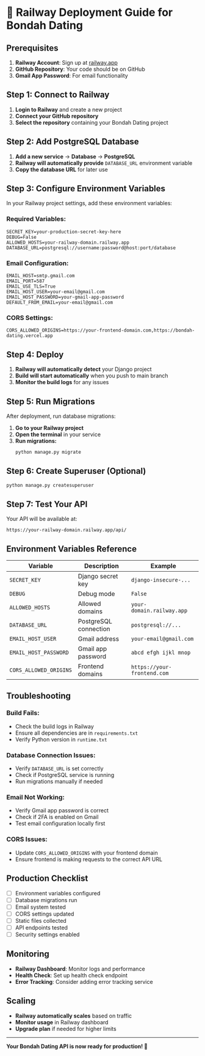 # 🚀 Railway Deployment Guide for Bondah Dating

## Prerequisites

1. **Railway Account**: Sign up at [railway.app](https://railway.app)
2. **GitHub Repository**: Your code should be on GitHub
3. **Gmail App Password**: For email functionality

## Step 1: Connect to Railway

1. **Login to Railway** and create a new project
2. **Connect your GitHub repository**
3. **Select the repository** containing your Bondah Dating project

## Step 2: Add PostgreSQL Database

1. **Add a new service** → **Database** → **PostgreSQL**
2. **Railway will automatically provide** `DATABASE_URL` environment variable
3. **Copy the database URL** for later use

## Step 3: Configure Environment Variables

In your Railway project settings, add these environment variables:

### **Required Variables:**
```
SECRET_KEY=your-production-secret-key-here
DEBUG=False
ALLOWED_HOSTS=your-railway-domain.railway.app
DATABASE_URL=postgresql://username:password@host:port/database
```

### **Email Configuration:**
```
EMAIL_HOST=smtp.gmail.com
EMAIL_PORT=587
EMAIL_USE_TLS=True
EMAIL_HOST_USER=your-email@gmail.com
EMAIL_HOST_PASSWORD=your-gmail-app-password
DEFAULT_FROM_EMAIL=your-email@gmail.com
```

### **CORS Settings:**
```
CORS_ALLOWED_ORIGINS=https://your-frontend-domain.com,https://bondah-dating.vercel.app
```

## Step 4: Deploy

1. **Railway will automatically detect** your Django project
2. **Build will start automatically** when you push to main branch
3. **Monitor the build logs** for any issues

## Step 5: Run Migrations

After deployment, run database migrations:

1. **Go to your Railway project**
2. **Open the terminal** in your service
3. **Run migrations:**
   ```bash
   python manage.py migrate
   ```

## Step 6: Create Superuser (Optional)

```bash
python manage.py createsuperuser
```

## Step 7: Test Your API

Your API will be available at:
```
https://your-railway-domain.railway.app/api/
```

## Environment Variables Reference

| Variable | Description | Example |
|----------|-------------|---------|
| `SECRET_KEY` | Django secret key | `django-insecure-...` |
| `DEBUG` | Debug mode | `False` |
| `ALLOWED_HOSTS` | Allowed domains | `your-domain.railway.app` |
| `DATABASE_URL` | PostgreSQL connection | `postgresql://...` |
| `EMAIL_HOST_USER` | Gmail address | `your-email@gmail.com` |
| `EMAIL_HOST_PASSWORD` | Gmail app password | `abcd efgh ijkl mnop` |
| `CORS_ALLOWED_ORIGINS` | Frontend domains | `https://your-frontend.com` |

## Troubleshooting

### **Build Fails:**
- Check the build logs in Railway
- Ensure all dependencies are in `requirements.txt`
- Verify Python version in `runtime.txt`

### **Database Connection Issues:**
- Verify `DATABASE_URL` is set correctly
- Check if PostgreSQL service is running
- Run migrations manually if needed

### **Email Not Working:**
- Verify Gmail app password is correct
- Check if 2FA is enabled on Gmail
- Test email configuration locally first

### **CORS Issues:**
- Update `CORS_ALLOWED_ORIGINS` with your frontend domain
- Ensure frontend is making requests to the correct API URL

## Production Checklist

- [ ] Environment variables configured
- [ ] Database migrations run
- [ ] Email system tested
- [ ] CORS settings updated
- [ ] Static files collected
- [ ] API endpoints tested
- [ ] Security settings enabled

## Monitoring

- **Railway Dashboard**: Monitor logs and performance
- **Health Check**: Set up health check endpoint
- **Error Tracking**: Consider adding error tracking service

## Scaling

- **Railway automatically scales** based on traffic
- **Monitor usage** in Railway dashboard
- **Upgrade plan** if needed for higher limits

---

**Your Bondah Dating API is now ready for production! 🎉**
